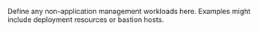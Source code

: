 Define any non-application management workloads here. Examples might include deployment resources or bastion hosts.